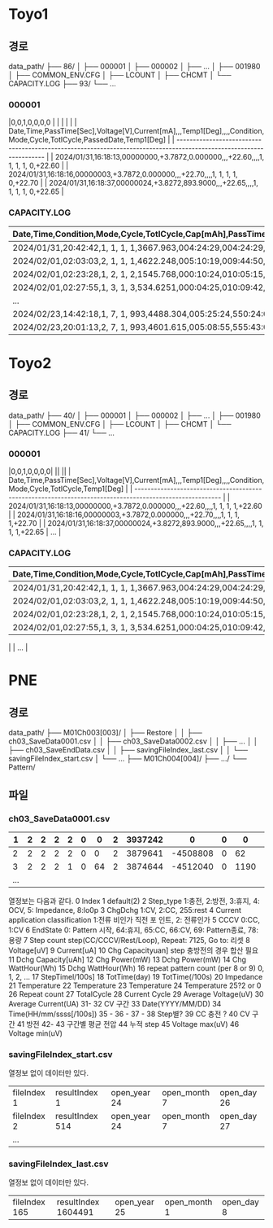 
# Toyo1
## 경로

data_path/
├── 86/
│   ├── 000001
│   ├── 000002
│   ├── ...
│   ├── 001980
│   ├── COMMON_ENV.CFG
│   ├── LCOUNT
│   ├── CHCMT
│   └── CAPACITY.LOG
├── 93/
└── ...

### 000001
|0,0,1,0,0,0,0 |
| |
| |
| Date,Time,PassTime[Sec],Voltage[V],Current[mA],,,Temp1[Deg],,,,Condition,Mode,Cycle,TotlCycle,PassedDate,Temp1[Deg] |
| ------------------------------------------------------------------------------------------------------------------- |
| 2024/01/31,16:18:13,00000000,+3.7872,0.000000,,,+22.60,,,,1, 1, 1, 1, 0,+22.60                                      |
| 2024/01/31,16:18:16,00000003,+3.7872,0.000000,,,+22.70,,,,1, 1, 1, 1, 0,+22.70                                      |
| 2024/01/31,16:18:37,00000024,+3.8272,893.9000,,,+22.65,,,,1, 1, 1, 1, 0,+22.65                                      |

### CAPACITY.LOG

| Date,Time,Condition,Mode,Cycle,TotlCycle,Cap[mAh],PassTime,TotlPassTime,Pow[mWh],AveVolt[V],PeakVolt[V],,PeakTemp[Deg],Ocv,,Finish,DchCycle,PassedDate |
| ------------------------------------------------------------------------------------------------------------------------------------------------------ |
| 2024/01/31,20:42:42,1, 1, 1, 1,3667.963,004:24:29,004:24:29,15093.07,+4.1412,+4.5019,,+23.20,+3.7872,,Cur, 0, 0                                        |
| 2024/02/01,02:03:03,2, 1, 1, 1,4622.248,005:10:19,009:44:50,18135.83,+3.9237,+4.4618,,+23.15,+4.4893,,Vol, 1, 0                                        |
| 2024/02/01,02:23:28,1, 2, 1, 2,1545.768,000:10:24,010:05:15,6267.272,+4.0529,+4.1403,,+23.15,+3.4076,,Vol, 1, 0                                        |
| 2024/02/01,02:27:55,1, 3, 1, 3,534.6251,000:04:25,010:09:42,2205.787,+4.1236,+4.1603,,+23.25,+3.9867,,Vol, 1, 0                                        |
| ...
| 2024/02/23,14:42:18,1, 7, 1, 993,4488.304,005:25:24,550:24:05,18220.23,+4.0919,+4.5014,,+23.25,+3.5442,,Cur, 398, 22                                        |                                        |
| 2024/02/23,20:01:13,2, 7, 1, 993,4601.615,005:08:55,555:43:00,18108.13,+3.9353,+4.4598,,+23.25,+4.4898,,Vol, 399, 23                                        |

# Toyo2
## 경로

data_path/
├── 40/
│   ├── 000001
│   ├── 000002
│   ├── ...
│   ├── 001980
│   ├── COMMON_ENV.CFG
│   ├── LCOUNT
│   ├── CHCMT
│   └── CAPACITY.LOG
├── 41/
└── ...
### 000001
|0,0,1,0,0,0,0|
||
||
| Date,Time,PassTime[Sec],Voltage[V],Current[mA],,,Temp1[Deg],,,,Condition,Mode,Cycle,TotlCycle,Temp1[Deg] |
| -------------------------------------------------------------------------------------------------------- |
| 2024/01/31,16:18:13,00000000,+3.7872,0.000000,,,+22.60,,,,1, 1, 1, 1,+22.60                              |
| 2024/01/31,16:18:16,00000003,+3.7872,0.000000,,,+22.70,,,,1, 1, 1, 1,+22.70                              |
| 2024/01/31,16:18:37,00000024,+3.8272,893.9000,,,+22.65,,,,1, 1, 1, 1,+22.65                              | ...
|

### CAPACITY.LOG

| Date,Time,Condition,Mode,Cycle,TotlCycle,Cap[mAh],PassTime,TotlPassTime,Pow[mWh],AveVolt[V],PeakVolt[V],,PeakTemp[Deg],Ocv,,Finish |
| ---------------------------------------------------------------------------------------------------------------------------------- |
| 2024/01/31,20:42:42,1, 1, 1, 1,3667.963,004:24:29,004:24:29,15093.07,+4.1412,+4.5019,,+23.20,+3.7872,,Cur                          |
| 2024/02/01,02:03:03,2, 1, 1, 1,4622.248,005:10:19,009:44:50,18135.83,+3.9237,+4.4618,,+23.15,+4.4893,,Vol                          |
| 2024/02/01,02:23:28,1, 2, 1, 2,1545.768,000:10:24,010:05:15,6267.272,+4.0529,+4.1403,,+23.15,+3.4076,,Vol                          |
| 2024/02/01,02:27:55,1, 3, 1, 3,534.6251,000:04:25,010:09:42,2205.787,+4.1236,+4.1603,,+23.25,+3.9867,,Vol                          
|
| ...
|



# PNE
## 경로

data_path/
├── M01Ch003[003]/
│   ├── Restore
│   │   ├── ch03_SaveData0001.csv
│   │   ├── ch03_SaveData0002.csv
│   │   ├── ...
│   │   ├── ch03_SaveEndData.csv
│   │   ├── savingFileIndex_last.csv
│   │   └── savingFileIndex_start.csv
│   └── ...
├── M01Ch004[004]/
├── .../
└── Pattern/

## 파일

### ch03_SaveData0001.csv

| 1   | 2   | 2   | 2   | 2   | 0   | 0   | 2   | 3937242 | 0        | 0   | 0    | 0   | 0     | 0   | 0   | 0   | 0   | 0   | 0   | 0     | 44151 | 44151 | 44151 | 0     | 0   | 0   | 1   | 1   | 0       | 0        | 0   | 0   | 20240726 | 1.53E+08 | 0   | 0   | 0   | 0   | 0   | 0   | 0    | 0   | 3737242 | 1   | 3937242 | 3937242 |
| --- | --- | --- | --- | --- | --- | --- | --- | ------- | -------- | --- | ---- | --- | ----- | --- | --- | --- | --- | --- | --- | ----- | ----- | ----- | ----- | ----- | --- | --- | --- | --- | ------- | -------- | --- | --- | -------- | -------- | --- | --- | --- | --- | --- | --- | ---- | --- | ------- | --- | ------- | ------- |
| 2   | 2   | 2   | 2   | 2   | 0   | 0   | 2   | 3879641 | -4508808 | 0   | 62   | 0   | 17492 | 0   | 0   | 0   | 10  | 0   | 10  | 0     | 44151 | 44151 | 44151 | 0     | 0   | 0   | 1   | 1   | 0       | 0        | 0   | 0   | 20240726 | 1.53E+08 | 0   | 0   | 0   | 10  | 0   | 0   | 62   | 0   | 3879641 | 1   | 3879641 | 3879641 |
| 3   | 2   | 2   | 2   | 1   | 0   | 64  | 2   | 3874644 | -4512040 | 0   | 1190 | 0   | 17482 | 0   | 4   | 0   | 100 | 0   | 100 | 14116 | 44151 | 44151 | 44151 | 44100 | 0   | 0   | 1   | 1   | 3875900 | -4511500 | 0   | 0   | 20240726 | 1.53E+08 | 0   | 0   | 0   | 100 | 0   | 0   | 1190 | 0   | 3873851 | 1   | 3874644 | 3873851 |
| ... |     |     |     |     |     |     |     |         |          |     |      |     |       |     |     |     |     |     |     |       |       |       |       |       |     |     |     |     |         |          |     |     |          |          |     |     |     |     |     |     |      |     |         |     |         |         |

열정보는 다음과 같다.
0 Index 1 default(2) 2 Step_type 1:충전, 2:방전, 3:휴지, 4: OCV, 5: Impedance, 8:lo0p 3 ChgDchg 1:CV, 2:CC, 255:rest 4 Current application classification 1:전류 비인가 직전 포 인트, 2: 전류인가 5 CCCV 0:CC, 1:CV 6 EndState 0: Pattern 시작, 64:휴지, 65:CC, 66:CV, 69: Pattern종료, 78:용량 7 Step count step(CC/CCCV/Rest/Loop), Repeat: 7125, Go to: 리셋 8 Voltage[uV] 9 Current[uA] 10 Chg Capacityuan] step 충방전의 경우 합산 필요 11 Dchg Capacity[uAh] 12 Chg Power(mW) 13 Dchg Power(mW) 14 Chg WattHour(Wh) 15 Dchg WattHour(Wh) 16 repeat pattern count (per 8 or 9) 0, 1, 2, ... 17 StepTimel/100s] 18 TotTime(day) 19 TotTime(/100s) 20 Impedance 21 Temperature 22 Temperature 23 Temperature 24 Temperature 25?2 or 0 26 Repeat count 27 TotalCycle 28 Current Cycle 29 Average Voltage(uV) 30 Average Current(UA) 31- 32 CV 구간 33 Date(YYYY/MM/DD) 34 Time(HH/mm/ssss[/100s]) 35 - 36 - 37 - 38 Step별? 39 CC 충전 ? 40 CV 구간 41 방전 42- 43 구간별 평균 전압 44 누적 step 45 Voltage max(uV) 46 Voltage min(uV)

### savingFileIndex_start.csv
열정보 없이 데이터만 있다.

|             |                 |              |              |             |
| ----------- | --------------- | ------------ | ------------ | ----------- |
| fileIndex 1 | resultIndex 1   | open_year 24 | open_month 7 | open_day 26 |
| fileIndex 2 | resultIndex 514 | open_year 24 | open_month 7 | open_day 27 |
| ...         |                 |              |              |             |

### savingFileIndex_last.csv
열정보 없이 데이터만 있다.

|               |                     |              |              |            |
| ------------- | ------------------- | ------------ | ------------ | ---------- |
| fileIndex 165 | resultIndex 1604491 | open_year 25 | open_month 1 | open_day 8 |